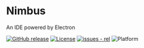 # Nimbus
An IDE powered by Electron

[![GitHub release](https://img.shields.io/github/release/ghwosty/Nimbus?include_prereleases=&sort=semver&color=blue)](https://github.com/ghwosty/Nimbus/releases/)
[![License](https://img.shields.io/badge/License-MIT-blue)](#license)
[![issues - rel](https://img.shields.io/github/issues/ghwosty/Nimbus)](https://github.com/ghwosty/Nimbus/issues)
![Platform](https://img.shields.io/badge/platform-windows-lightgrey)
